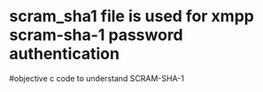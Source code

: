 # scram_sha1 file is used for xmpp scram-sha-1 password authentication
#objective c code to understand SCRAM-SHA-1

